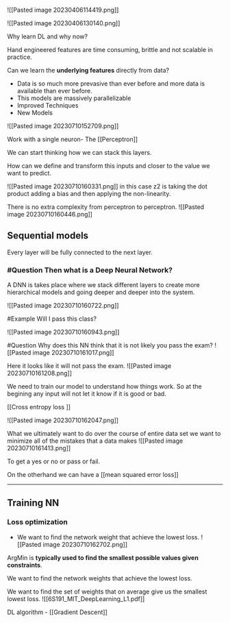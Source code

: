 
![[Pasted image 20230406114419.png]]

![[Pasted image 20230406130140.png]]

Why learn DL and why now?

Hand engineered features are time consuming, brittle and not scalable in practice.

Can we learn the **underlying features** directly from data?

- Data is so much more prevasive than ever before and more data is available than ever before.
- This models are massively parallelizable
- Improved Techniques 
- New Models

![[Pasted image 20230710152709.png]]


Work with a single neuron- The [[Perceptron]]

We can start thinking how we can stack this layers.

How can we define and transform this inputs and closer to the value we want to predict.

![[Pasted image 20230710160331.png]]
 in this case z2 is taking the dot product adding a bias and then applying the non-linearity.

There is no extra complexity from perceptron to perceptron.
![[Pasted image 20230710160446.png]]


## Sequential models

Every layer will be fully connected to the next layer.


### #Question Then what is a Deep Neural Network?

A DNN is takes place where we stack different layers to create more hierarchical models and going deeper and deeper into the system.

![[Pasted image 20230710160722.png]]

#Example
Will I pass this class?

![[Pasted image 20230710160943.png]]

#Question Why does this NN think that it is not likely you pass the exam?
![[Pasted image 20230710161017.png]]

Here it looks like it will not pass the exam.
![[Pasted image 20230710161208.png]]

We need to train our model to understand how things work. So at the begining any input will not let it know if it is good or bad.


[[Cross entropy loss ]]

![[Pasted image 20230710162047.png]]


What we ultimately want to do over the course of entire data set we want to minimize all of the mistakes that a data makes
![[Pasted image 20230710161413.png]]


To get a yes or no or pass or fail.

On the otherhand we can have a [[mean squared error loss]]

---
## Training NN
### Loss optimization 
- We want to find the network weight that achieve the lowest loss.
![[Pasted image 20230710162702.png]]

ArgMin is **typically used to find the smallest possible values given constraints**.


We want to find the network weights that achieve the lowest loss.

We want to find the set of weights that on average give us the smallest lowest loss.
![[6S191_MIT_DeepLearning_L1.pdf]]

DL algorithm - [[Gradient Descent]]
